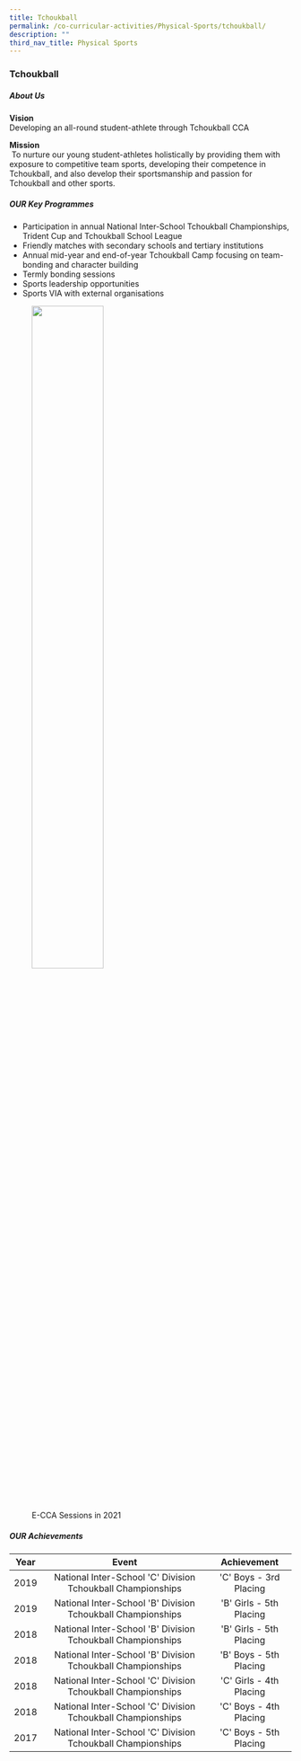 ```yaml
---
title: Tchoukball
permalink: /co-curricular-activities/Physical-Sports/tchoukball/
description: ""
third_nav_title: Physical Sports
---
```

### Tchoukball
##### About Us

**Vision** <br>Developing an all-round student-athlete through Tchoukball CCA

**Mission**<br> To nurture our young student-athletes holistically by providing them with exposure to competitive team sports, developing their competence in Tchoukball, and also develop their sportsmanship and passion for Tchoukball and other sports.

##### OUR Key Programmes

*   Participation in annual National Inter-School Tchoukball Championships, Trident Cup and Tchoukball School League
*   Friendly matches with secondary schools and tertiary institutions
*   Annual mid-year and end-of-year Tchoukball Camp focusing on team-bonding and character building
*   Termly bonding sessions
*   Sports leadership opportunities
*   Sports VIA with external organisations

<figure><img src="/images/tt1.png" style="width:55%"><figcaption>E-CCA Sessions in 2021</figcaption></figure>

##### OUR Achievements

| Year | Event | Achievement |
|:---:|:---:|:---:|
|   2019 | National Inter-School 'C' Division Tchoukball Championships  | 'C' Boys - 3rd Placing  |
|  2019 | National Inter-School 'B' Division Tchoukball Championships   | 'B' Girls - 5th Placing   |
| 2018 | National Inter-School 'B' Division Tchoukball Championships | 'B' Girls - 5th Placing |
| 2018 | National Inter-School 'B' Division Tchoukball Championships  |  'B' Boys - 5th Placing |
| 2018 | National Inter-School 'C' Division Tchoukball Championships  |  'C' Girls - 4th Placing |
| 2018 | National Inter-School 'C' Division Tchoukball Championships |  'C' Boys - 4th Placing |
| 2017 | National Inter-School 'C' Division Tchoukball Championships | 'C' Boys - 5th Placing |